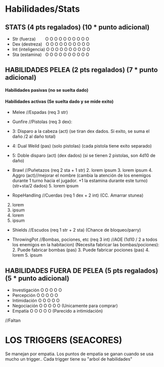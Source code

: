 # Habilidades/Stats

## STATS (4 pts regalados) (10 * punto adicional)
- Str (fuerza)   &nbsp;&nbsp;&nbsp;&nbsp;&nbsp;&nbsp;   O O O O O O O O O O
- Dex (destreza)    &nbsp;                              O O O O O O O O O O
- Int (inteligencia)                                    O O O O O O O O O O
- Sta (estamina)    &nbsp;                              O O O O O O O O O O


## HABILIDADES PELEA (2 pts regalados) (7 * punto adicional)

#### Habilidades pasivas (no se suelta dado)
#### Habilidades activas (Se suelta dado y se mide exito)

- Melee //Espadas (req 3 str)

- Gunfire //Pistolas (req 3 dex):

 - 3: Disparo a la cabeza (act) (se tiran dex dados. Si exito, se suma el daño /2 al daño total) 
 - 4: Dual Weild (pas) (solo pistolas) (cada pistola tiene exito separado)
 - 5: Doble disparo (act) (dex dados) (si se tienen 2 pistolas, son 4d10 de daño)

- Brawl //Puñetazos (req 2 sta + 1 str)
  2. lorem ipsum
  3. lorem ipsum
  4. Aggro  (act)//mejorar el nombre (cambia la atención de los enemigos durante 1 turno hacia el
  jugador. +1 la estamina durante este turno) (str+sta/2 dados)
  5. lorem ipsum

- RopeHandling //Cuerdas (req 1 dex + 2 int) (CC. Amarrar stunea)
 2. lorem
 3. ipsum
 4. lorem
 5. ipsum

- Shields //Escudos (req 1 str + 2 sta) (Chance de bloqueo/parry)

- ThrowingPot //Bombas, pociones, etc (req 3 int) //AOE (1d10 / 2 a todos los enemigos en la habitacion) (Necesita fabricar las bombas/pociones):
  2. Puede fabricar bombas (pas)
  3. Puede fabricar pociones (pas)
  4. lorem
  5. ipsum


## HABILIDADES FUERA DE PELEA (5 pts regalados) (5 * punto adicional)

- Investigación O O O O O
- Percepción    O O O O O
- Intimidación  O O O O O
- Negociación   O O O O O (Unicamente para comprar)
- Empatía       O O O O O (Parecido a intimidación)

//Faltan



















# LOS TRIGGERS (SEACORES)

Se manejan por empatia. Los puntos de empatia se ganan cuando se usa mucho un trigger.. Cada trigger tiene su "arbol de habilidades"